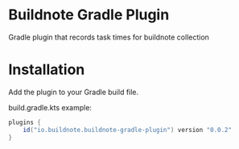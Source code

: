 
# Buildnote Gradle Plugin

Gradle plugin that records task times for buildnote collection

# Installation

Add the plugin to your Gradle build file.

build.gradle.kts example:

```gradle
plugins {    
    id("io.buildnote.buildnote-gradle-plugin") version "0.0.2"
}
```

